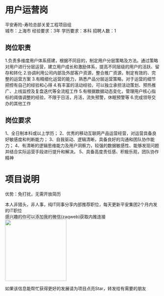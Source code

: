 # 用户运营岗
平安寿险-寿险总部关爱工程项目组  
城市：上海市 经验要求：3年 学历要求：本科  招聘人数：1

## 岗位职责
1.负责多维度用户体系搭建，根据不同目的，制定用户分层策略及方法。通过策略对用户进行分层运营，建立用户成长和激励体系，提高不同层级的用户的活跃、留存和转化
 2.协调利用公司内部及外部客户资源，整合推广资源，制定有效的、完整的运营方案
 3.有精细化运营的能力，熟悉产品分层运营策略，对于运营的细节把控有自己的经验和心得
 4.有丰富的活动经验，可以独立承担活动策划、预热推广、上线监控及复盘迭代等全流程工作
 5.有根据数据动态变化，管理用户核心指标的阈值调整的经验，不限于日活，月活，流失预警，休眠预警等
 6.完成领导交办的其他工作

## 岗位要求
1、全日制本科或以上学历；
 2、优秀的移动互联网产品运营经营，对运营具备良好敏感度和判断能力；
 3、自我驱动、逻辑清晰，具备良好的沟通和团队协作能力；
 4、有清晰的逻辑思维能力及用户洞察力，较强的数据敏感性、能够发现问题并结合实际运营手段进行提升和解决。
 5、具备高度责任感、积极乐观，团队协作精神

# 项目说明

优势：免打扰，无需开放简历

本人非猎头，非人事，纯IT同事分享内部推荐职位，每天更新平安集团2个月内发的IT职位  
感兴趣的你可以添加我的微信(zaqweb)获取内推连接  
<img src="https://github.com/zaqweb/PA-IT-JOBS/blob/master/WechatICode.jpeg"  height="200" width="200">

如果该信息能帮忙获得更好的发展请为项目点亮Star，转发给有需要的朋友




